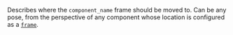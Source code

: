 Describes where the `component_name` frame should be moved to.
Can be any pose, from the perspective of any component whose location is configured as a [`frame`](../frame-system/).
